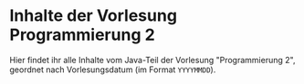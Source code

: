 # Inhalte der Vorlesung Programmierung 2
Hier findet ihr alle Inhalte vom Java-Teil der Vorlesung "Programmierung 2", geordnet nach Vorlesungsdatum (im Format `YYYYMMDD`).